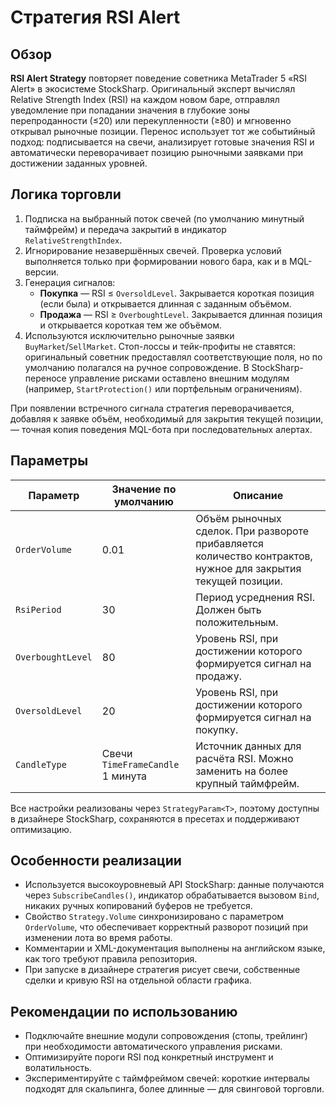 # Стратегия RSI Alert

## Обзор
**RSI Alert Strategy** повторяет поведение советника MetaTrader 5 «RSI Alert» в экосистеме StockSharp. Оригинальный эксперт вычислял Relative Strength Index (RSI) на каждом новом баре, отправлял уведомление при попадании значения в глубокие зоны перепроданности (≤20) или перекупленности (≥80) и мгновенно открывал рыночные позиции. Перенос использует тот же событийный подход: подписывается на свечи, анализирует готовые значения RSI и автоматически переворачивает позицию рыночными заявками при достижении заданных уровней.

## Логика торговли
1. Подписка на выбранный поток свечей (по умолчанию минутный таймфрейм) и передача закрытий в индикатор `RelativeStrengthIndex`.
2. Игнорирование незавершённых свечей. Проверка условий выполняется только при формировании нового бара, как и в MQL-версии.
3. Генерация сигналов:
   - **Покупка** — RSI ≤ `OversoldLevel`. Закрывается короткая позиция (если была) и открывается длинная с заданным объёмом.
   - **Продажа** — RSI ≥ `OverboughtLevel`. Закрывается длинная позиция и открывается короткая тем же объёмом.
4. Используются исключительно рыночные заявки `BuyMarket`/`SellMarket`. Стоп-лоссы и тейк-профиты не ставятся: оригинальный советник предоставлял соответствующие поля, но по умолчанию полагался на ручное сопровождение. В StockSharp-переносе управление рисками оставлено внешним модулям (например, `StartProtection()` или портфельным ограничениям).

При появлении встречного сигнала стратегия переворачивается, добавляя к заявке объём, необходимый для закрытия текущей позиции, — точная копия поведения MQL-бота при последовательных алертах.

## Параметры
| Параметр | Значение по умолчанию | Описание |
|----------|-----------------------|----------|
| `OrderVolume` | 0.01 | Объём рыночных сделок. При развороте прибавляется количество контрактов, нужное для закрытия текущей позиции. |
| `RsiPeriod` | 30 | Период усреднения RSI. Должен быть положительным. |
| `OverboughtLevel` | 80 | Уровень RSI, при достижении которого формируется сигнал на продажу. |
| `OversoldLevel` | 20 | Уровень RSI, при достижении которого формируется сигнал на покупку. |
| `CandleType` | Свечи `TimeFrameCandle` 1 минута | Источник данных для расчёта RSI. Можно заменить на более крупный таймфрейм. |

Все настройки реализованы через `StrategyParam<T>`, поэтому доступны в дизайнере StockSharp, сохраняются в пресетах и поддерживают оптимизацию.

## Особенности реализации
- Используется высокоуровневый API StockSharp: данные получаются через `SubscribeCandles()`, индикатор обрабатывается вызовом `Bind`, никаких ручных копирований буферов не требуется.
- Свойство `Strategy.Volume` синхронизировано с параметром `OrderVolume`, что обеспечивает корректный разворот позиций при изменении лота во время работы.
- Комментарии и XML-документация выполнены на английском языке, как того требуют правила репозитория.
- При запуске в дизайнере стратегия рисует свечи, собственные сделки и кривую RSI на отдельной области графика.

## Рекомендации по использованию
- Подключайте внешние модули сопровождения (стопы, трейлинг) при необходимости автоматического управления рисками.
- Оптимизируйте пороги RSI под конкретный инструмент и волатильность.
- Экспериментируйте с таймфреймом свечей: короткие интервалы подходят для скальпинга, более длинные — для свинговой торговли.
